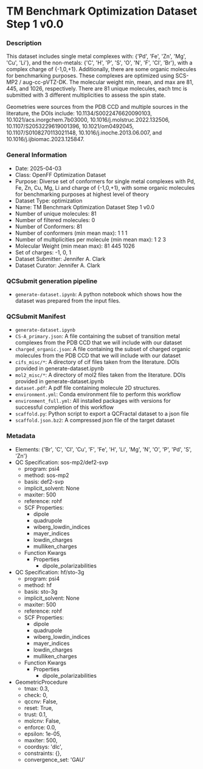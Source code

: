 # TM Benchmark Optimization Dataset Step 1 v0.0

### Description

This dataset includes single metal complexes with: {'Pd', 'Fe', 'Zn', 'Mg', 'Cu', 'Li'}, and the non-metals: {'C', 'H', 'P', 'S', 'O', 'N', 'F', 'Cl', 'Br'}, with a complex charge of {-1,0,+1}. Additionally, there are some organic molecules for benchmarking purposes. These complexes are optimized using SCS-MP2 / aug-cc-pVTZ-DK. The molecular weight min, mean, and max are 81, 445, and 1026, respectively. There are 81 unique molecules, each tmc is submitted with 3 different multiplicities to assess the spin state.

Geometries were sources from the PDB CCD and multiple sources in the literature, the DOIs include: 10.1134/S0022476620090103, 10.1021/acs.inorgchem.7b03000, 10.1016/j.molstruc.2022.132506, 10.1107/S2053229619001396, 10.1021/om0492045, 10.1107/S0108270113021148, 10.1016/j.inoche.2013.06.007, and 10.1016/j.ijbiomac.2023.125847.

### General Information

- Date: 2025-04-03
- Class: OpenFF Optimization Dataset
- Purpose: Diverse set of conformers for single metal complexes with Pd, Fe, Zn, Cu, Mg, Li and charge of {-1,0,+1}, with some organic molecules for benchmarking purposes at highest level of theory
- Dataset Type: optimization
- Name: TM Benchmark Optimization Dataset Step 1 v0.0
- Number of unique molecules:   81
- Number of filtered molecules: 0
- Number of Conformers: 81
- Number of conformers (min mean max): 1 1 1
- Number of multiplicities per molecule (min mean max): 1 2 3
- Molecular Weight (min mean max): 81 445 1026
- Set of charges: -1, 0, 1
- Dataset Submitter: Jennifer A. Clark
- Dataset Curator: Jennifer A. Clark

### QCSubmit generation pipeline

- `generate-dataset.ipynb`: A python notebook which shows how the dataset was prepared from the input files.

### QCSubmit Manifest

- `generate-dataset.ipynb`
- `CS-A_primary.json`: A file containing the subset of transition metal complexes from the PDB CCD that we will include with our dataset 
- `charged_organic.json`: A file containing the subset of charged organic molecules from the PDB CCD that we will include with our dataset
- `cifs_misc/*`: A directory of cif files taken from the literature. DOIs provided in generate-dataset.ipynb
- `mol2_misc/*`: A directory of mol2 files taken from the literature. DOIs provided in generate-dataset.ipynb
- `dataset.pdf`: A pdf file containing molecule 2D structures.
- `environment.yml`: Conda environment file to perform this workflow
- `environment_full.yml`: All installed packages with versions for successful completion of this workflow
- `scaffold.py`: Python script to export a QCFractal dataset to a json file
- `scaffold.json.bz2`: A compressed json file of the target dataset
 
### Metadata

* Elements: {'Br', 'C', 'Cl', 'Cu', 'F', 'Fe', 'H', 'Li', 'Mg', 'N', 'O', 'P', 'Pd', 'S', 'Zn'}
* QC Specification: sos-mp2/def2-svp
  * program: psi4
  * method: sos-mp2
  * basis: def2-svp
  * implicit_solvent: None
  * maxiter: 500
  * reference: rohf
  * SCF Properties:
    * dipole
    * quadrupole
    * wiberg_lowdin_indices
    * mayer_indices
    * lowdin_charges
    * mulliken_charges
  * Function Kwargs
    * Properties
      * dipole_polarizabilities
* QC Specification: hf/sto-3g
  * program: psi4
  * method: hf
  * basis: sto-3g
  * implicit_solvent: None
  * maxiter: 500
  * reference: rohf
  * SCF Properties:
    * dipole
    * quadrupole
    * wiberg_lowdin_indices
    * mayer_indices
    * lowdin_charges
    * mulliken_charges
  * Function Kwargs
    * Properties
      * dipole_polarizabilities
* GeometricProcedure
  * tmax: 0.3,
  * check: 0,
  * qccnv: False,
  * reset: True,
  * trust: 0.1,
  * molcnv: False,
  * enforce: 0.0,
  * epsilon: 1e-05,
  * maxiter: 500,
  * coordsys: 'dlc',
  * constraints: {},
  * convergence_set: 'GAU'